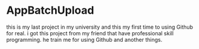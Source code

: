 # AppBatchUpload

this is my last project in my university and this my first time to using Github for real.
i got this project from my friend that have professional skill programming. he train me for using Github and another things.
